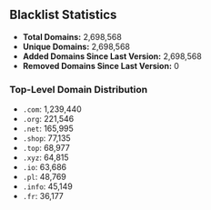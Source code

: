 ## Blacklist Statistics

- **Total Domains:** 2,698,568
- **Unique Domains:** 2,698,568
- **Added Domains Since Last Version:** 2,698,568
- **Removed Domains Since Last Version:** 0

### Top-Level Domain Distribution

-  `.com`: 1,239,440
-  `.org`: 221,546
-  `.net`: 165,995
-  `.shop`: 77,135
-  `.top`: 68,977
-  `.xyz`: 64,815
-  `.io`: 63,686
-  `.pl`: 48,769
-  `.info`: 45,149
-  `.fr`: 36,177
